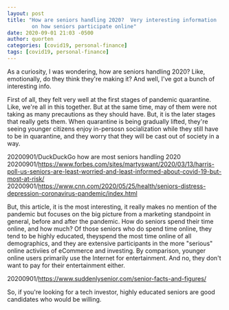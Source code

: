 ```yaml
---
layout: post
title: "How are seniors handling 2020?  Very interesting information
        on how seniors participate online"
date: 2020-09-01 21:03 -0500
author: quorten
categories: [covid19, personal-finance]
tags: [covid19, personal-finance]
---
```


As a curiosity, I was wondering, how are seniors handling 2020?  Like,
emotionally, do they think they're making it?  And well, I've got a
bunch of interesting info.

First of all, they felt very well at the first stages of pandemic
quarantine.  Like, we're all in this together.  But at the same time,
may of them were not taking as many precautions as they should have.
But, it is the later stages that really gets them.  When quarantine is
being gradually lifted, they're seeing younger citizens enjoy
in-persosn socialization while they still have to be in quarantine,
and they worry that they will be cast out of society in a way.

20200901/DuckDuckGo how are most seniors handling 2020  
20200901/https://www.forbes.com/sites/martyswant/2020/03/13/harris-poll-us-seniors-are-least-worried-and-least-informed-about-covid-19-but-most-at-risk/  
20200901/https://www.cnn.com/2020/05/25/health/seniors-distress-depression-coronavirus-pandemic/index.html

<!-- more -->

But, this article, it is the most interesting, it really makes no
mention of the pandemic but focuses on the big picture from a
marketing standpoint in general, before and after the pandemic.  How
do seniors spend their time online, and how much?  Of those seniors
who do spend time online, they tend to be highly educated, theyspend
the most time online of all demographics, and they are extensive
participants in the more "serious" online activiies of eCommerce and
investing.  By comparison, younger online users primarily use the
Internet for entertainment.  And no, they don't want to pay for their
entertainment either.

20200901/https://www.suddenlysenior.com/senior-facts-and-figures/

So, if you're looking for a tech investor, highly educated seniors are
good candidates who would be willing.
